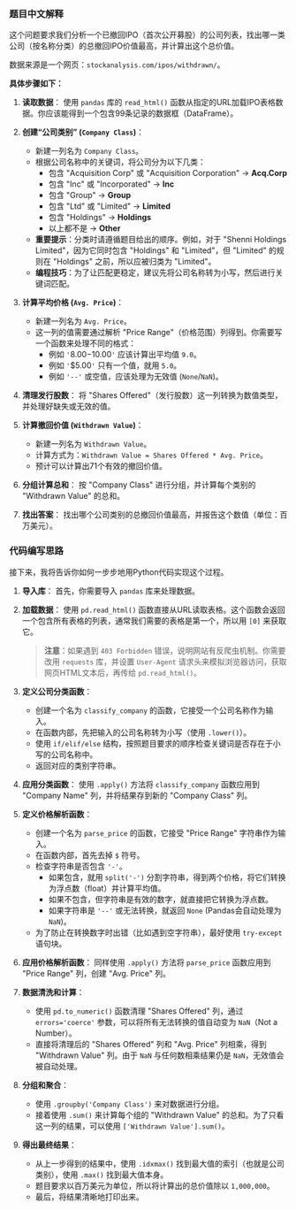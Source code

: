 ### 题目中文解释

这个问题要求我们分析一个已撤回IPO（首次公开募股）的公司列表，找出哪一类公司（按名称分类）的总撤回IPO价值最高，并计算出这个总价值。

数据来源是一个网页：`stockanalysis.com/ipos/withdrawn/`。

**具体步骤如下：**

1.  **读取数据**：
    使用 `pandas` 库的 `read_html()` 函数从指定的URL加载IPO表格数据。你应该能得到一个包含99条记录的数据框（DataFrame）。

2.  **创建“公司类别” (`Company Class`)**：
    * 新建一列名为 `Company Class`。
    * 根据公司名称中的关键词，将公司分为以下几类：
        * 包含 "Acquisition Corp" 或 "Acquisition Corporation" -> **Acq.Corp**
        * 包含 "Inc" 或 "Incorporated" -> **Inc**
        * 包含 "Group" -> **Group**
        * 包含 "Ltd" 或 "Limited" -> **Limited**
        * 包含 "Holdings" -> **Holdings**
        * 以上都不是 -> **Other**
    * **重要提示**：分类时请遵循题目给出的顺序。例如，对于 "Shenni Holdings Limited"，因为它同时包含 "Holdings" 和 "Limited"，但 "Limited" 的规则在 "Holdings" 之前，所以应被归类为 "Limited"。
    * **编程技巧**：为了让匹配更稳定，建议先将公司名称转为小写，然后进行关键词匹配。

3.  **计算平均价格 (`Avg. Price`)**：
    * 新建一列名为 `Avg. Price`。
    * 这一列的值需要通过解析 "Price Range"（价格范围）列得到。你需要写一个函数来处理不同的格式：
        * 例如 `'`$8.00-$10.00`'` 应该计算出平均值 `9.0`。
        * 例如 `'`$5.00`'` 只有一个值，就用 `5.0`。
        * 例如 `'--'` 或空值，应该处理为无效值 (`None`/`NaN`)。

4.  **清理发行股数**：
    将 "Shares Offered"（发行股数）这一列转换为数值类型，并处理好缺失或无效的值。

5.  **计算撤回价值 (`Withdrawn Value`)**：
    * 新建一列名为 `Withdrawn Value`。
    * 计算方式为：`Withdrawn Value = Shares Offered * Avg. Price`。
    * 预计可以计算出71个有效的撤回价值。

6.  **分组计算总和**：
    按 "Company Class" 进行分组，并计算每个类别的 "Withdrawn Value" 的总和。

7.  **找出答案**：
    找出哪个公司类别的总撤回价值最高，并报告这个数值（单位：百万美元）。

### 代码编写思路

接下来，我将告诉你如何一步步地用Python代码实现这个过程。

1.  **导入库**：
    首先，你需要导入 `pandas` 库来处理数据。

2.  **加载数据**：
    使用 `pd.read_html()` 函数直接从URL读取表格。这个函数会返回一个包含所有表格的列表，通常我们需要的表格是第一个，所以用 `[0]` 来获取它。
    > **注意**：如果遇到 `403 Forbidden` 错误，说明网站有反爬虫机制。你需要改用 `requests` 库，并设置 `User-Agent` 请求头来模拟浏览器访问，获取网页HTML文本后，再传给 `pd.read_html()`。

3.  **定义公司分类函数**：
    * 创建一个名为 `classify_company` 的函数，它接受一个公司名称作为输入。
    * 在函数内部，先把输入的公司名称转为小写（使用 `.lower()`）。
    * 使用 `if/elif/else` 结构，按照题目要求的顺序检查关键词是否存在于小写的公司名称中。
    * 返回对应的类别字符串。

4.  **应用分类函数**：
    使用 `.apply()` 方法将 `classify_company` 函数应用到 "Company Name" 列，并将结果存到新的 "Company Class" 列。

5.  **定义价格解析函数**：
    * 创建一个名为 `parse_price` 的函数，它接受 "Price Range" 字符串作为输入。
    * 在函数内部，首先去掉 `$` 符号。
    * 检查字符串是否包含 `'-'`。
        * 如果包含，就用 `split('-')` 分割字符串，得到两个价格，将它们转换为浮点数（float）并计算平均值。
        * 如果不包含，但字符串是有效的数字，就直接把它转换为浮点数。
        * 如果字符串是 `'--'` 或无法转换，就返回 `None` (Pandas会自动处理为`NaN`)。
    * 为了防止在转换数字时出错（比如遇到空字符串），最好使用 `try-except` 语句块。

6.  **应用价格解析函数**：
    同样使用 `.apply()` 方法将 `parse_price` 函数应用到 "Price Range" 列，创建 "Avg. Price" 列。

7.  **数据清洗和计算**：
    * 使用 `pd.to_numeric()` 函数清理 "Shares Offered" 列，通过 `errors='coerce'` 参数，可以将所有无法转换的值自动变为 `NaN`（Not a Number）。
    * 直接将清理后的 "Shares Offered" 列和 "Avg. Price" 列相乘，得到 "Withdrawn Value" 列。由于 `NaN` 与任何数相乘结果仍是 `NaN`，无效值会被自动处理。

8.  **分组和聚合**：
    * 使用 `.groupby('Company Class')` 来对数据进行分组。
    * 接着使用 `.sum()` 来计算每个组的 "Withdrawn Value" 的总和。为了只看这一列的结果，可以使用 `['Withdrawn Value'].sum()`。

9.  **得出最终结果**：
    * 从上一步得到的结果中，使用 `.idxmax()` 找到最大值的索引（也就是公司类别），使用 `.max()` 找到最大值本身。
    * 题目要求以百万美元为单位，所以将计算出的总价值除以 `1,000,000`。
    * 最后，将结果清晰地打印出来。
